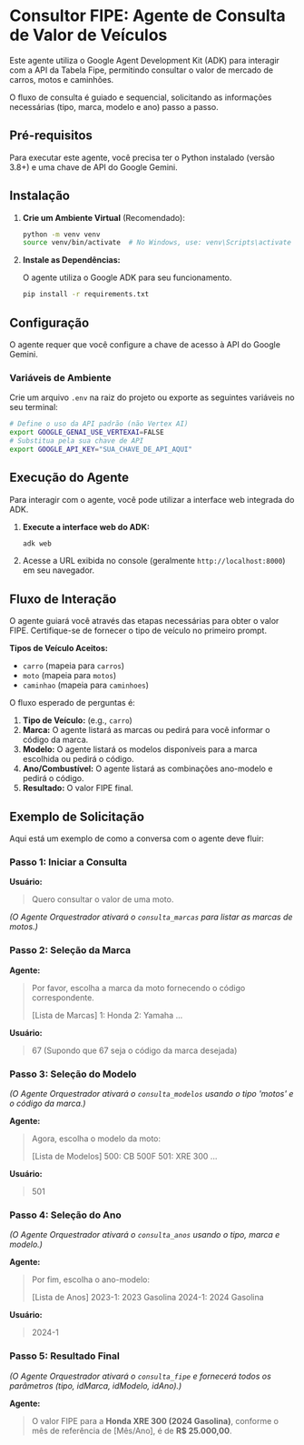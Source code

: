 # Consultor FIPE: Agente de Consulta de Valor de Veículos

Este agente utiliza o Google Agent Development Kit (ADK) para interagir com a API da Tabela Fipe, permitindo consultar o valor de mercado de carros, motos e caminhões.

O fluxo de consulta é guiado e sequencial, solicitando as informações necessárias (tipo, marca, modelo e ano) passo a passo.

## Pré-requisitos

Para executar este agente, você precisa ter o Python instalado (versão 3.8+) e uma chave de API do Google Gemini.

## Instalação

1.  **Crie um Ambiente Virtual** (Recomendado):

    ```bash
    python -m venv venv
    source venv/bin/activate  # No Windows, use: venv\Scripts\activate
    ```

2.  **Instale as Dependências:**

    O agente utiliza o Google ADK para seu funcionamento.

    ```bash
    pip install -r requirements.txt
    ```

## Configuração

O agente requer que você configure a chave de acesso à API do Google Gemini.

### Variáveis de Ambiente

Crie um arquivo `.env` na raiz do projeto ou exporte as seguintes variáveis no seu terminal:

```bash
# Define o uso da API padrão (não Vertex AI)
export GOOGLE_GENAI_USE_VERTEXAI=FALSE
# Substitua pela sua chave de API
export GOOGLE_API_KEY="SUA_CHAVE_DE_API_AQUI"
```

## Execução do Agente

Para interagir com o agente, você pode utilizar a interface web integrada do ADK.

1.  **Execute a interface web do ADK:**

    ```bash
    adk web 
    ```

2.  Acesse a URL exibida no console (geralmente `http://localhost:8000`) em seu navegador.

## Fluxo de Interação

O agente guiará você através das etapas necessárias para obter o valor FIPE. Certifique-se de fornecer o tipo de veículo no primeiro prompt.

**Tipos de Veículo Aceitos:**
*   `carro` (mapeia para `carros`)
*   `moto` (mapeia para `motos`)
*   `caminhao` (mapeia para `caminhoes`)

O fluxo esperado de perguntas é:

1.  **Tipo de Veículo:** (e.g., `carro`)
2.  **Marca:** O agente listará as marcas ou pedirá para você informar o código da marca.
3.  **Modelo:** O agente listará os modelos disponíveis para a marca escolhida ou pedirá o código.
4.  **Ano/Combustível:** O agente listará as combinações ano-modelo e pedirá o código.
5.  **Resultado:** O valor FIPE final.

## Exemplo de Solicitação

Aqui está um exemplo de como a conversa com o agente deve fluir:

### Passo 1: Iniciar a Consulta

**Usuário:**
> Quero consultar o valor de uma moto.

*(O Agente Orquestrador ativará o `consulta_marcas` para listar as marcas de motos.)*

### Passo 2: Seleção da Marca

**Agente:**
> Por favor, escolha a marca da moto fornecendo o código correspondente.
>
> [Lista de Marcas]
> 1: Honda
> 2: Yamaha
> ...

**Usuário:**
> 67 (Supondo que 67 seja o código da marca desejada)

### Passo 3: Seleção do Modelo

*(O Agente Orquestrador ativará o `consulta_modelos` usando o tipo 'motos' e o código da marca.)*

**Agente:**
> Agora, escolha o modelo da moto:
>
> [Lista de Modelos]
> 500: CB 500F
> 501: XRE 300
> ...

**Usuário:**
> 501

### Passo 4: Seleção do Ano

*(O Agente Orquestrador ativará o `consulta_anos` usando o tipo, marca e modelo.)*

**Agente:**
> Por fim, escolha o ano-modelo:
>
> [Lista de Anos]
> 2023-1: 2023 Gasolina
> 2024-1: 2024 Gasolina

**Usuário:**
> 2024-1

### Passo 5: Resultado Final

*(O Agente Orquestrador ativará o `consulta_fipe` e fornecerá todos os parâmetros (tipo, idMarca, idModelo, idAno).)*

**Agente:**
> O valor FIPE para a **Honda XRE 300 (2024 Gasolina)**, conforme o mês de referência de [Mês/Ano], é de **R$ 25.000,00**.
